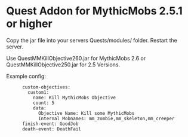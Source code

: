 # Quest Addon for MythicMobs 2.5.1 or higher

Copy the jar file into your servers Quests/modules/ folder. Restart the server.

Use QuestMMKillObjective260.jar for MythicMobs 2.6 or QuestMMKillObjective250.jar for 2.5 Versions.

Example config:

          custom-objectives:
            custom1:
              name: Kill MythicMobs Objective
              count: 5
              data:
                Objective Name: Kill some MythicMobs
                Internal Mobnames: mm_zombie,mm_skeleton,mm_creeper
          finish-event: GoodJob
          death-event: DeathFail